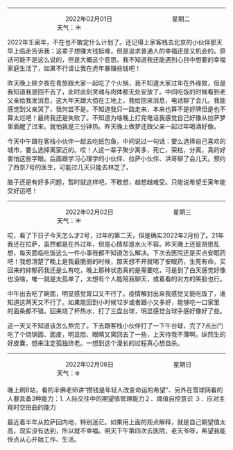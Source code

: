 ***
&nbsp;&nbsp;&nbsp;&nbsp;&nbsp;&nbsp;&nbsp;&nbsp;&nbsp;&nbsp;&nbsp;&nbsp;&nbsp;&nbsp;&nbsp;&nbsp;&nbsp;&nbsp;
&nbsp;&nbsp;&nbsp;&nbsp;&nbsp;&nbsp;&nbsp;&nbsp;&nbsp;&nbsp;&nbsp;&nbsp;&nbsp;&nbsp;           2022年02月01日
&nbsp;&nbsp;&nbsp;&nbsp;&nbsp;&nbsp;&nbsp;&nbsp;&nbsp;&nbsp;&nbsp;&nbsp;&nbsp;&nbsp;&nbsp;&nbsp;&nbsp;&nbsp;
&nbsp;&nbsp;&nbsp;&nbsp;&nbsp;&nbsp;&nbsp;&nbsp;&nbsp;&nbsp;&nbsp;&nbsp;&nbsp;&nbsp;                星期二
&nbsp;&nbsp;&nbsp;&nbsp;&nbsp;&nbsp;&nbsp;&nbsp;&nbsp;&nbsp;&nbsp;&nbsp;&nbsp;&nbsp;&nbsp;&nbsp;&nbsp;&nbsp;
&nbsp;&nbsp;&nbsp;&nbsp;&nbsp;&nbsp;&nbsp;&nbsp;&nbsp;&nbsp;&nbsp;&nbsp;&nbsp;&nbsp;&nbsp;&nbsp;&nbsp;&nbsp;
&nbsp;&nbsp;&nbsp;&nbsp;&nbsp;&nbsp;&nbsp;&nbsp;&nbsp;                                       天气：:sunny: 


2022年壬寅年，不在也不敢定什么计划了。还记得上家客栈去北京的小伙伴那天早上临走告诉我：这辈子想赚大钱挺难，但是追求普通人的幸福还是又机会的。原话可能不是这么说的，但是大概这个意思。我不知道我还能遇到心目中想要的幸福家庭生活了，如果不行请让我在虎年暴赚些钱吧！

昨天晚上除夕夜在青旅跟大家一起吃了个火锅，我不知道大家过年在外缘故，但是我知道我是回不去了，此时此刻灵魂与肉体都无处安放了。中间吃饭的时候看到老父亲给我发消息，这大年天跟大佰在工地上，我给回来消息，电话聊了会儿。我能感觉到父亲哭了，我何尝不是。不知道我只一路走来，本来也算不是好牌但是也不算太烂吧！最终我还是失败了。不知道为啥晚上打完电话我感觉自己好像从拉萨梦里面醒了过来。就怕我是三分钟热。昨天晚上做梦还跟父亲一起过年喝酒好像。

今天中午跟在客栈小伙伴一起去吃纸包鱼，中间说过一句话：要么选择自己喜欢的城市，要么选择离家近的。哎！人这一辈子聚少离多，死亡，荣枯，分离，真的好害怕这些字眼。后面跟学习心理学的小伙伴、拉萨小伙伴、洪哥聊了会儿天。预约了西京7号的医生，可能过几天只能去林芝了。

脑子还是有好多问题，暂时就这样吧，不敢想，越想越难受。只能说希望壬寅年能交好运吧！


***
&nbsp;&nbsp;&nbsp;&nbsp;&nbsp;&nbsp;&nbsp;&nbsp;&nbsp;&nbsp;&nbsp;&nbsp;&nbsp;&nbsp;&nbsp;&nbsp;&nbsp;&nbsp;
&nbsp;&nbsp;&nbsp;&nbsp;&nbsp;&nbsp;&nbsp;&nbsp;&nbsp;&nbsp;&nbsp;&nbsp;&nbsp;&nbsp;           2022年02月02日
&nbsp;&nbsp;&nbsp;&nbsp;&nbsp;&nbsp;&nbsp;&nbsp;&nbsp;&nbsp;&nbsp;&nbsp;&nbsp;&nbsp;&nbsp;&nbsp;&nbsp;&nbsp;
&nbsp;&nbsp;&nbsp;&nbsp;&nbsp;&nbsp;&nbsp;&nbsp;&nbsp;&nbsp;&nbsp;&nbsp;&nbsp;&nbsp;                星期三
&nbsp;&nbsp;&nbsp;&nbsp;&nbsp;&nbsp;&nbsp;&nbsp;&nbsp;&nbsp;&nbsp;&nbsp;&nbsp;&nbsp;&nbsp;&nbsp;&nbsp;&nbsp;
&nbsp;&nbsp;&nbsp;&nbsp;&nbsp;&nbsp;&nbsp;&nbsp;&nbsp;&nbsp;&nbsp;&nbsp;&nbsp;&nbsp;&nbsp;&nbsp;&nbsp;&nbsp;
&nbsp;&nbsp;&nbsp;&nbsp;&nbsp;&nbsp;&nbsp;&nbsp;&nbsp;                                       天气：:sunny: 

哎，看了下日子今天怎么才2号，过年的第二天，但是确实2022年2月份了。21年我还在拉萨，虽然都是在外过年，但是心情却是水火不容。昨天晚上还是胡思乱想，每天面临吃饭这么一件小事我都不知道怎么解决。下次去医院还是买点安眠药吧！我想清楚了晚上是我最脆弱的时候，那天想不开就喝了安眠药，生死有命。买回来的抑郁药我还是么有吃，晚上那种状态真的是需要吃，可是到了白天感觉好像也没啥，唯一就是太孤单了，太想有个人能陪我聊天，或着看的对方的笑脸也行。

中午出去吃了碗面，明显感觉胃口又不行了。疫情解封出来我感觉又能吃饭了，谁知道这两天又不行了。如果能回到小时候12岁或者跟小又多好，能够吃一口家里的面条都不错。回来烧了杯热水，打了三盘台球，明显感觉台球手感好像好了些。

这一天又不知道该怎么熬完了。下去跟客栈小伙伴打了一下午台球，完了7点出门吃了个烧锅面、面皮，明显脸、眼睛又窝回去了一些，上天待我不薄啊，纵然生的好皮囊，想来注定孤独终老。一想到这个漫长的过程真心想自杀。


***
&nbsp;&nbsp;&nbsp;&nbsp;&nbsp;&nbsp;&nbsp;&nbsp;&nbsp;&nbsp;&nbsp;&nbsp;&nbsp;&nbsp;&nbsp;&nbsp;&nbsp;&nbsp;
&nbsp;&nbsp;&nbsp;&nbsp;&nbsp;&nbsp;&nbsp;&nbsp;&nbsp;&nbsp;&nbsp;&nbsp;&nbsp;&nbsp;           2022年02月06日
&nbsp;&nbsp;&nbsp;&nbsp;&nbsp;&nbsp;&nbsp;&nbsp;&nbsp;&nbsp;&nbsp;&nbsp;&nbsp;&nbsp;&nbsp;&nbsp;&nbsp;&nbsp;
&nbsp;&nbsp;&nbsp;&nbsp;&nbsp;&nbsp;&nbsp;&nbsp;&nbsp;&nbsp;&nbsp;&nbsp;&nbsp;&nbsp;                星期日
&nbsp;&nbsp;&nbsp;&nbsp;&nbsp;&nbsp;&nbsp;&nbsp;&nbsp;&nbsp;&nbsp;&nbsp;&nbsp;&nbsp;&nbsp;&nbsp;&nbsp;&nbsp;
&nbsp;&nbsp;&nbsp;&nbsp;&nbsp;&nbsp;&nbsp;&nbsp;&nbsp;&nbsp;&nbsp;&nbsp;&nbsp;&nbsp;&nbsp;&nbsp;&nbsp;&nbsp;
&nbsp;&nbsp;&nbsp;&nbsp;&nbsp;&nbsp;&nbsp;&nbsp;&nbsp;                                       天气：:snowflake: 

晚上刷B站，看的半佛老师讲“攒钱是年轻人改变命运的希望”、另外在雪球网看的人要具备3种能力：1. 人际交往中的期望值管理能力２．阈值自控意识 ３．应对主观时空扭曲的能力

最近着半年从拉萨回内地，特别迷茫。如果用上面的观点解释，就是自己期望值太高，现实没有达到，所以就不幸福。明天下午第四次去医院，老天爷呀，希望我能快点从心开始工作、生活。














